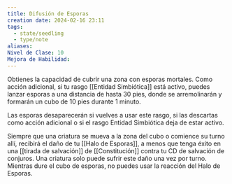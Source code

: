 ```yaml
---
title: Difusión de Esporas
creation date: 2024-02-16 23:11
tags:
  - state/seedling
  - type/note
aliases: 
Nivel de Clase: 10
Mejora de Habilidad:
---
```

Obtienes la capacidad de cubrir una zona con esporas mortales. Como acción adicional, si tu rasgo [[Entidad Simbiótica]] está activo, puedes lanzar esporas a una distancia de hasta 30 pies, donde se arremolinarán y formarán un cubo de 10 pies durante 1 minuto.

Las esporas desaparecerán si vuelves a usar este rasgo, si las descartas como acción adicional o si el rasgo Entidad Simbiótica deja de estar activo.

Siempre que una criatura se mueva a la zona del cubo o comience su turno allí, recibirá el daño de tu [[Halo de Esporas]], a menos que tenga éxito en una [[tirada de salvación]] de [[Constitución]] contra tu CD de salvación de conjuros. Una criatura solo puede sufrir este daño una vez por turno. Mientras dure el cubo de esporas, no puedes usar la reacción del Halo de Esporas.





